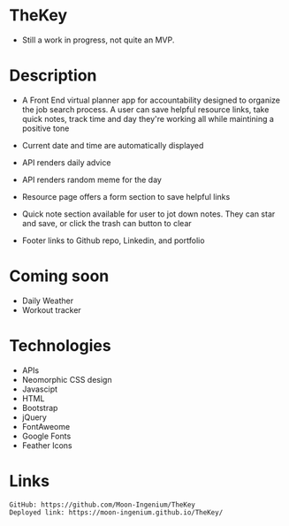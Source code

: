 # TheKey
* Still a work in progress, not quite an MVP.
# Description
* A Front End virtual planner app for accountability designed to organize the job search process. A user can save helpful resource links, take quick notes, track time and day they're working all while maintining a positive tone


* Current date and time are automatically displayed
* API renders daily advice
* API renders random meme for the day
* Resource page offers a form section to save helpful links
* Quick note section available for user to jot down notes. They can star and save, or click the trash can button to clear
* Footer links to Github repo, Linkedin, and portfolio

# Coming soon
* Daily Weather
* Workout tracker

# Technologies
* APIs
* Neomorphic CSS design
* Javascipt
* HTML
* Bootstrap
* jQuery
* FontAweome
* Google Fonts
* Feather Icons

# Links
    GitHub: https://github.com/Moon-Ingenium/TheKey
    Deployed link: https://moon-ingenium.github.io/TheKey/
